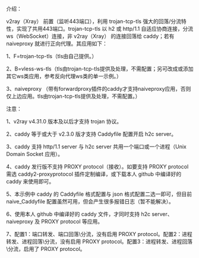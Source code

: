 介绍：

v2ray（Xray） 前置（监听443端口），利用 trojan-tcp-tls 强大的回落/分流特性，实现了共用443端口。trojan-tcp-tls 以 h2 或 http/1.1 自适应协商连接，分流 ws（WebSocket）连接，非 v2ray（Xray） 的连接回落给 caddy；若有 naiveproxy 就进行正向代理。其应用如下：

1、F=trojan-tcp-tls（tls由自己提供。）

2、B=vless-ws-tls（tls由trojan-tcp-tls提供及处理，不需配置；另可改成或添加其它ws类应用，参考反向代理ws类的单一示例。）

3、naiveproxy （带有forwardproxy插件的caddy才支持naiveproxy应用，否则仅上边应用。tls由trojan-tcp-tls提供及处理，不需配置。）

注意：

1、v2ray v4.31.0 版本及以后才支持 trojan 协议。

2、caddy 等于或大于 v2.3.0 版才支持 Caddyfile 配置开启 h2c server。

3、caddy 支持 http/1.1 server 与 h2c server 共用一个端口或一个进程（Unix Domain Socket 应用）。

4、caddy 发行版不支持 PROXY protocol（接收）。如要支持 PROXY protocol 需选 caddy2-proxyprotocol 插件定制编译，或下载本人 github 中编译好的 caddy 来使用即可。

5、本示例中 caddy 的 Caddyfile 格式配置与 json 格式配置二选一即可，但目前 naive_Caddyfile 配置虽然可用，但会产生很多报错日志（暂不能解决）。

6、使用本人 github 中编译好的 caddy 文件，才同时支持 h2c server、naiveproxy 及 PROXY protocol 等应用。

7、配置1：端口转发、端口回落\分流，没有启用 PROXY protocol。配置2：进程转发、进程回落\分流，没有启用 PROXY protocol。配置3：进程转发、进程回落\分流，启用了 PROXY protocol。
